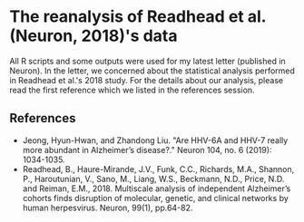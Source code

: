 # The reanalysis of Readhead et al. (Neuron, 2018)'s data

All R scripts and some outputs were used for my latest letter (published in Neuron). 
In the letter, we concerned about the statistical analysis performed in Readhead et al.'s 2018 study. 
For the details about our analysis, please read the first reference which we listed in the references session. 


## References

* Jeong, Hyun-Hwan, and Zhandong Liu. "Are HHV-6A and HHV-7 really more abundant in Alzheimer’s disease?." Neuron 104, no. 6 (2019): 1034-1035.
* Readhead, B., Haure-Mirande, J.V., Funk, C.C., Richards, M.A., Shannon, P., Haroutunian, V., Sano, M., Liang, W.S., Beckmann, N.D., Price, N.D. and Reiman, E.M., 2018. Multiscale analysis of independent Alzheimer’s cohorts finds disruption of molecular, genetic, and clinical networks by human herpesvirus. Neuron, 99(1), pp.64-82.
